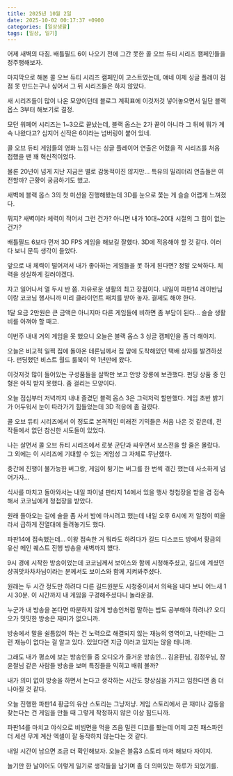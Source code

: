 ```yaml
---
title: 2025년 10월 2일
date: 2025-10-02 00:17:37 +0900
categories: [일상생활]
tags: [일상, 일기]
---
```


어제 새벽의 다짐. 배틀필드 6이 나오기 전에 그간 못한 콜 오브 듀티 시리즈 캠페인들을 정주행해보자.

마지막으로 해본 콜 오브 듀티 시리즈 캠페인이 고스트였는데, 얘네 이제 싱글 플레이 점점 못 만드는구나 싶어서 그 뒤 시리즈들은 하지 않았다.

새 시리즈들이 많이 나온 모양이던데 블로그 계획표에 이것저것 넣어놓으면서 일단 블랙 옵스 3부터 해보기로 결정.

모던 워페어 시리즈는 1~3으로 끝났는데, 블랙 옵스는 2가 끝이 아니라 그 뒤에 뭐가 계속 나왔다고? 심지어 신작은 6이라는 넘버링이 붙어 있네.

콜 오브 듀티 게임들의 영화 느낌 나는 싱글 플레이어 연출은 어렸을 적 시리즈를 처음 접했을 땐 꽤 혁신적이었다. 

물론 20년이 넘게 지난 지금은 별로 감동적이진 않지만... 특유의 밀리터리 연출들은 여전할까? 근황이 궁금하기도 했고.

새벽에 블랙 옵스 3의 첫 미션을 진행해봤는데 3D를 눈으로 쫓는 게 슬슬 어렵게 느껴졌다.

뭐지? 새벽이라 체력이 적어서 그런 건가? 아니면 내가 10대~20대 시절의 그 힘이 없는 건가?

배틀필드 6보다 먼저 3D FPS 게임을 해보길 잘했다. 3D에 적응해야 할 것 같다. 이러다 보니 문득 생각이 들었다.

앞으로 내 체력이 떨어져서 내가 좋아하는 게임들을 못 하게 된다면? 정말 오싹하다. 체력을 성실하게 길러야겠다.

자고 일어나서 열 두시 반 쯤. 자유로운 생활의 최고 장점이다. 내일이 파판14 레이반님이랑 코코님 행사니까 미리 클라이언트 패치를 받아 놓자. 결제도 해야 한다.

1달 요금 2만원은 큰 금액은 아니지마 다른 게임들에 비하면 좀 부담이 된다... 슬슬 생활비를 아껴야 할 때고.

이번주 내내 거의 게임을 못 했으니 오늘은 블랙 옵스 3 싱글 캠페인을 좀 더 해야지.

오늘은 비교적 일찍 집에 돌아온 테론님께서 집 앞에 도착해있던 택배 상자를 발견하셨다. 펀딩했던 비스트 월드 룰북이 약 1년만에 왔다.

이것저것 많이 들어있는 구성품들을 살짝만 보고 안방 장롱에 보관했다. 펀딩 상품 중 인형은 아직 받지 못했다. 좀 걸리는 모양이다.

오늘 점심부터 저녁까지 내내 즐겼던 블랙 옵스 3은 그럭저럭 할만했다. 게임 초반 밝기가 어두워서 눈이 따라가기 힘들었는데 3D 적응에 좀 걸렸다.

콜 오브 듀티 시리즈에서 이 정도로 본격적인 미래전 기믹들은 처음 나온 것 같은데, 전작들에서 없던 참신한 시도들이 있었다.

나는 살면서 콜 오브 듀티 시리즈에서 로봇 군단과 싸우면서 보스전을 할 줄은 몰랐다. 그 외에는 이 시리즈에 기대할 수 있는 게임성 그 자체로 무난했다.

중간에 진행이 불가능한 버그랑, 게임이 튕기는 버그를 한 번씩 겪긴 했는데 사소하게 넘어가자...

식사를 마치고 돌아와서는 내일 파이널 판타지 14에서 있을 행사 청첩장을 받을 겸 접속해서 코코님에게 청첩장을 받았다.

원래 돌아오는 길에 술을 좀 사서 밤에 마시려고 했는데 내일 오후 6시에 저 일정이 떠올라서 급하게 진열대에 돌려놓기도 했다.

파판14에 접속했는데... 이왕 접속한 거 뭐라도 하려다가 길드 디스코드 방에서 황금의 유산 메인 퀘스트 진행 방송을 새벽까지 헀다.

9시 경에 시작한 방송이었는데 코코님께서 보이스와 함께 시청해주셨고, 길드에 계셨던 샹궈맛차차차님이라는 분께서도 보이스와 함께 지켜봐주셨다.

원래는 두 시간 정도만 하려다 다른 길드원분도 시청중이셔서 의욕을 내다 보니 어느새 1시 30분. 이 시간까지 내 게임을 구경해주셨다니 놀라운걸.

누군가 내 방송을 본다면 따분하지 않게 방송인처럼 말하는 법도 공부해야 하려나? 오디오가 밋밋한 방송은 재미가 없으니까.

방송에서 말을 쉴틈없이 하는 건 노력으로 해결되지 않는 재능의 영역이고, 나한테는 그런 재능이 없다는 걸 알고 있다. 있었다면 지금 이러고 있지는 않을 테니까.

그래도 내가 평소에 보는 방송인들 중 오디오가 즐거운 방송인... 김윤환님, 김정우님, 장윤철님 같은 사람들 방송을 보며 특징들을 익히고 배워 볼까?

내가 의미 없이 방송을 하면서 논다고 생각하는 시간도 향상심을 가지고 임한다면 좀 더 나아질 것 같다.

오늘 진행한 파판14 황금의 유산 스토리는 그냥저냥. 게임 스토리에서 큰 재미나 감동을 찾는다는 건 게임을 만들 때 그렇게 작정하지 않은 이상 힘드니까.

파판14를 마치고 야식으로 비빔면을 먹을 즈음 밀린 디코를 봤는데 어제 고친 패스파인더 세션 무게 계산 엑셀이 잘 동작하지 않는다는 것 같다.

내일 시간이 남으면 조금 더 확인해보자. 오늘은 블옵3 스토리 마저 해보다 자야지.

놀기만 한 날이어도 이렇게 일기로 생각들을 남기며 좀 더 의미있는 하루가 되었기를.
